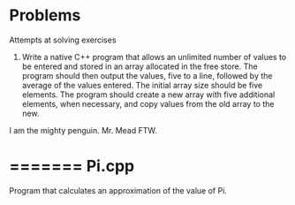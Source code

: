 Problems
========

Attempts at solving exercises


1. Write a native C++ program that allows an unlimited number of values to be entered and stored in an array allocated in the free store. The program should then output the values, five to a line, followed by the average of the values entered. The initial array size should be five elements. The program should create a new array with five additional elements, when necessary, and copy values from the old array to the new.


I am the mighty penguin. Mr. Mead FTW. 


=======
Pi.cpp
=======

Program that calculates an approximation of the value of Pi. 
